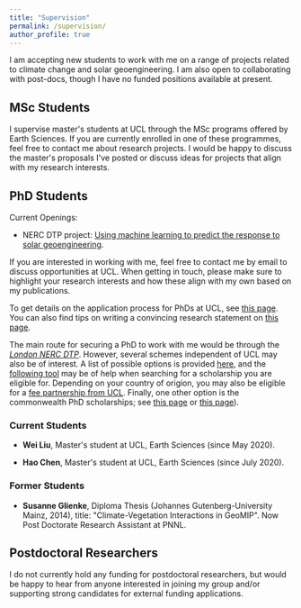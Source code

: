 ```yaml
---
title: "Supervision"
permalink: /supervision/
author_profile: true
---
```


I am accepting new students to work with me on a range of projects related to climate change and solar geoengineering. I am also open to collaborating with post-docs, though I have no funded positions available at present.

## MSc Students

I supervise master's students at UCL through the MSc programs offered by Earth Sciences. If you are currently enrolled in one of these programmes, feel free to contact me about research projects. I would be happy to discuss the master's proposals I've posted or discuss ideas for projects that align with my research interests.

## PhD Students

Current Openings:
* NERC DTP project: [Using machine learning to predict the response to solar geoengineering](https://london-nerc-dtp.org/2020/07/27/using-machine-learning-to-predict-the-response-to-solar-geoengineering/).

If you are interested in working with me, feel free to contact me by email to discuss opportunities at UCL. When getting in touch, please make sure to highlight your research interests and how these align with my own based on my publications.

To get details on the application process for PhDs at UCL, see [this page](https://www.ucl.ac.uk/prospective-students/graduate/applying-graduate-study/what-you-need-complete-application). You can also find tips on writing a convincing research statement on [this page](https://www.ucl.ac.uk/prospective-students/graduate/sites/prospective-students_graduate/files/potential-supervisor.pdf).

The main route for securing a PhD to work with me would be through the [*London NERC DTP*](https://london-nerc-dtp.org/apply-to-the-london-nerc-dtp/). However, several schemes independent of UCL may also be of interest. A list of possible options is provided [here](https://www.ucl.ac.uk/scholarships/funding-students-postgraduate-research-courses#charities), and the [following tool](https://www.ucl.ac.uk/scholarships/scholarships-finder) may be of help when searching for a scholarship you are eligible for. Depending on your country of origion, you may also be eligible for a [fee partnership from UCL](https://www.ucl.ac.uk/scholarships/fee-partnerships). Finally, one other option is the commonwealth PhD scholarships; see [this page](http://cscuk.dfid.gov.uk/apply/phd-scholarships-high-income-countries/) or [this page](http://cscuk.dfid.gov.uk/apply/phd-scholarships-least-developed-countries-and-fragile-states/)).

### Current Students

* **Wei Liu**, Master's student at UCL, Earth Sciences (since May 2020).

* **Hao Chen**, Master's student at UCL, Earth Sciences (since July 2020).

### Former Students

* **Susanne Glienke**, Diploma Thesis (Johannes Gutenberg-University Mainz, 2014), title: "Climate-Vegetation Interactions in GeoMIP". Now Post Doctorate Research Assistant at PNNL.

## Postdoctoral Researchers

I do not currently hold any funding for postdoctoral researchers, but would be happy to hear from anyone interested in joining my group and/or supporting strong candidates for external funding applications.
